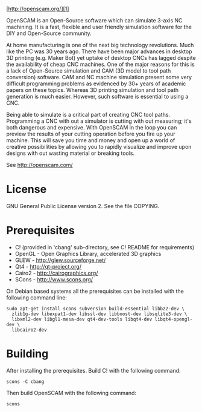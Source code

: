 [http://openscam.org/][1]

OpenSCAM is an ​Open-Source software which can simulate 3-axis NC machining. It is a fast, flexible and user friendly simulation software for the DIY and Open-Source community.

At home manufacturing is one of the next big technology revolutions. Much like the PC was 30 years ago. There have been major advances in desktop 3D printing (e.g. ​Maker Bot) yet uptake of desktop CNCs has lagged despite the availability of ​cheap CNC machines. One of the major reasons for this is a lack of Open-Source simulation and CAM (3D model to tool path conversion) software. CAM and NC machine simulation present some very difficult programming problems as evidenced by 30+ years of academic papers on these topics. Whereas 3D printing simulation and tool path generation is much easier. However, such software is essential to using a CNC.

Being able to simulate is a critical part of creating CNC tool paths. Programming a CNC with out a simulator is cutting with out measuring; it's both dangerous and expensive. With OpenSCAM in the loop you can preview the results of your cutting operation before you fire up your machine. This will save you time and money and open up a world of creative possibilities by allowing you to rapidly visualize and improve upon designs with out wasting material or breaking tools.

See http://openscam.com/

# License
GNU General Public License version 2.  See the file COPYING.

# Prerequisites
  - C! (provided in 'cbang' sub-directory, see C! README for requirements)
  - OpenGL - Open Graphics Library, accelerated 3D graphics
  - GLEW   - http://glew.sourceforge.net/
  - Qt4    - http://qt-project.org/
  - Cairo2 - http://cairographics.org/
  - SCons  - http://www.scons.org/

On Debian based systems all the prerequisites can be installed with the following command line:

    sudo apt-get install scons subversion build-essential libbz2-dev \
      zlib1g-dev libexpat1-dev libssl-dev libboost-dev libsqlite3-dev \
      libxml2-dev libgl1-mesa-dev qt4-dev-tools libqt4-dev libqt4-opengl-dev \
      libcairo2-dev


# Building
After installing the prerequisites.  Build C! with the following command:

    scons -C cbang

Then build OpenSCAM with the following command:

    scons


[1]: https://raw.github.com/jcoffland/OpenSCAM/master/images/openscam-logo.png
